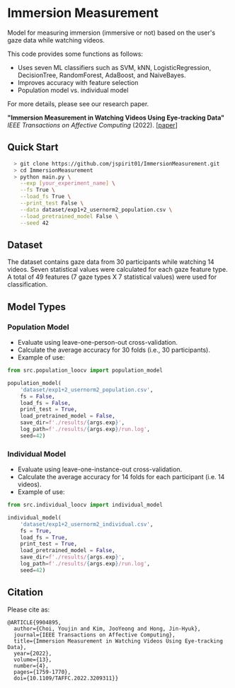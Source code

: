 
# Immersion Measurement

Model for measuring immersion (immersive or not) based on the user's gaze data while watching videos.

This code provides some functions as follows:
- Uses seven ML classifiers such as SVM, kNN, LogisticRegression, DecisionTree, RandomForest, AdaBoost, and NaiveBayes.
- Improves accuracy with feature selection
- Population model vs. individual model

For more details, please see our research paper.

**"Immersion Measurement in Watching Videos Using Eye-tracking Data"**
*IEEE Transactions on Affective Computing* (2022). [[paper](https://doi.org/10.1109/TAFFC.2022.3209311.)]


## Quick Start
```bash
  > git clone https://github.com/jspirit01/ImmersionMeasurement.git
  > cd ImmersionMeasurement
  > python main.py \
    --exp [your_experiment_name] \
    --fs True \
    --load_fs True \
    --print_test False \
    --data dataset/exp1+2_usernorm2_population.csv \
    --load_pretrained_model False \
    --seed 42
```


    
## Dataset
The dataset contains gaze data from 30 participants while watching 14 videos.
Seven statistical values were calculated for each gaze feature type.
A total of 49 features (7 gaze types X 7 statistical values) were used for classification.


## Model Types
### Population Model
- Evaluate using leave-one-person-out cross-validation.
- Calculate the average accuracy for 30 folds (i.e., 30 participants).
- Example of use:
```python
from src.population_loocv import population_model

population_model(
    'dataset/exp1+2_usernorm2_population.csv',
    fs = False,
    load_fs = False,
    print_test = True,
    load_pretrained_model = False,
    save_dir=f'./results/{args.exp}',
    log_path=f'./results/{args.exp}/run.log',
    seed=42)
```

### Individual Model
- Evaluate using leave-one-instance-out cross-validation.
- Calculate the average accuracy for 14 folds for each participant (i.e. 14 videos).
- Example of use:
```python
from src.individual_loocv import individual_model

individual_model(
    'dataset/exp1+2_usernorm2_individual.csv',
    fs = True,
    load_fs = True,
    print_test = True,
    load_pretrained_model = False,
    save_dir=f'./results/{args.exp}',
    log_path=f'./results/{args.exp}/run.log',
    seed=42)
```
## Citation
Please cite as:
```
@ARTICLE{9904895,
  author={Choi, Youjin and Kim, JooYeong and Hong, Jin-Hyuk},
  journal={IEEE Transactions on Affective Computing}, 
  title={Immersion Measurement in Watching Videos Using Eye-tracking Data}, 
  year={2022},
  volume={13},
  number={4},
  pages={1759-1770},
  doi={10.1109/TAFFC.2022.3209311}}
```